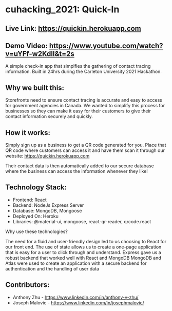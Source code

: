 # cuhacking_2021: Quick-In 

## Live Link: https://quickin.herokuapp.com
## Demo Video: https://www.youtube.com/watch?v=uYFf-w2KdII&t=2s

A simple check-in app that simplfies the gathering of contact tracing information. 
Built in 24hrs during the Carleton University 2021 Hackathon. 

## Why we built this: 

Storefronts need to ensure contact tracing is accurate and easy to access for government agencies in Canada. We wanted to simplify this process for businesses
so they can make it easy for their customers to give their contact information securely and quickly. 

## How it works: 

Simply sign up as a business to get a QR code generated for you. Place that QR code where customers can access it and have them scan it through our website:
https://quickin.herokuapp.com

Their contact data is then automatically added to our secure database where the business can access the information whenever they like! 


## Technology Stack:

* Frontend: React
* Backend: NodeJs Express Server
* Database: MongoDB, Mongoose
* Deployed On: Heroku 
* Libraries: @material-ui, mongoose, react-qr-reader, qrcode.react

Why use these technologies? 

The need for a fluid and user-friendly design led to us choosing to React for our front end. The use of state allows us to create a one-page application that is easy for a user to click through and understand. 
Express gave us a robust backend that worked well with React and MongoDB
MongoDB and Atlas were used to create an application with a secure backend for authentication and the handling of user data 



## Contributors:
- Anthony Zhu - https://www.linkedin.com/in/anthony-y-zhu/
- Joseph Malovic - https://www.linkedin.com/in/josephmalovic/
